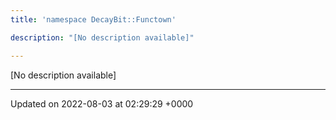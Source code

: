 ```yaml
---
title: 'namespace DecayBit::Functown'

description: "[No description available]"

---
```







[No description available]






-------------------------------

Updated on 2022-08-03 at 02:29:29 +0000